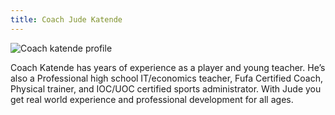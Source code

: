 ```yaml
---
title: Coach Jude Katende
---
```

![Coach katende profile](img/katende-bio.png "Image of coach katende picture")

Coach Katende has years of experience as a player and young teacher. He’s also a Professional high school IT/economics teacher, Fufa Certified Coach, Physical trainer, and IOC/UOC certified sports administrator. With Jude you get real world experience and professional development for all ages.